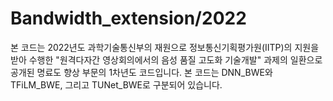 # Bandwidth_extension/2022 
본 코드는 2022년도 과학기술통신부의 재원으로 정보통신기획평가원(IITP)의 지원을 받아 수행한 "원격다자간 영상회의에서의 음성 품질 고도화 기술개발" 과제의 일환으로 공개된 명료도 향상 부문의 1차년도 코드입니다. 본 코드는 DNN_BWE와 TFiLM_BWE, 그리고 TUNet_BWE로 구분되어 있습니다.
